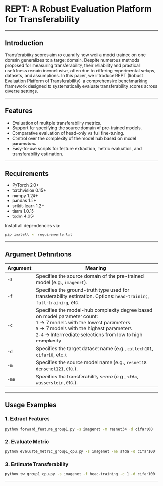 
# REPT: A Robust Evaluation Platform for Transferability


---

## Introduction

Transferability scores aim to quantify how well a model trained on one domain generalizes to a target domain. Despite numerous methods proposed for measuring transferability, their reliability and practical usefulness remain inconclusive, often due to differing experimental setups, datasets, and assumptions. In this paper, we introduce REPT (Robust Evaluation Platform of Transferability), a comprehensive benchmarking framework designed to systematically evaluate transferability scores across diverse settings.

---

## Features

- Evaluation of multiple transferability metrics.
- Support for specifying the source domain of pre-trained models.
- Comparative evaluation of head-only vs full fine-tuning.
- Control over the complexity of the model hub based on model parameters.
- Easy-to-use scripts for feature extraction, metric evaluation, and transferability estimation.

---

## Requirements

- PyTorch 2.0+
- torchvision 0.15+
- numpy 1.24+
- pandas 1.5+
- scikit-learn 1.2+
- timm 1.0.15
- tqdm 4.65+

Install all dependencies via:
```bash
pip install -r requirements.txt
```

---

## Argument Definitions

| Argument | Meaning |
|----------|---------|
| `-s`     | Specifies the source domain of the pre-trained model (e.g., `imagenet`). |
| `-f`     | Specifies the ground-truth type used for transferability estimation. Options: `head-training`, `full-training`, etc. |
| `-c`     | Specifies the model-hub complexity degree based on model parameter count: <br> `1` → 7 models with the lowest parameters <br> `5` → 7 models with the highest parameters <br> `2-4` → Intermediate selections from low to high complexity. |
| `-d`     | Specifies the target dataset name (e.g., `caltech101`, `cifar10`, etc.). |
| `-m`     | Specifies the source model name (e.g., `resnet18`, `densenet121`, etc.). |
| `-me`     | Specifies the transferability score (e.g., `sfda`, `wasserstein`, etc.). |

---

## Usage Examples

### 1. Extract Features

```bash
python forward_feature_group1.py -s imagenet -m resnet34 -d cifar100
```

### 2. Evaluate Metric

```bash
python evaluate_metric_group1_cpu.py -s imagenet -me sfda -d cifar100
```

### 3. Estimate Transferability

```bash
python tw_group1_cpu.py -s imagenet -f head-training -c 1 -d cifar100
```

---

